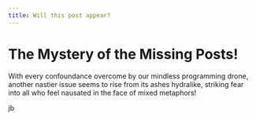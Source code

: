 ```yaml
---
title: Will this post appear?
---
```

# The Mystery of the Missing Posts!

With every confoundance overcome by our mindless programming drone, another nastier issue seems to rise from its ashes hydralike, striking fear into all who feel nausated in the face of mixed metaphors!

jb
